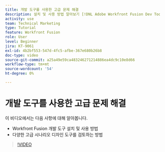 ```yaml
---
title: 개발 도구를 사용한 고급 문제 해결
description: 설치 및 사용 방법 알아보기 [!DNL Adobe Workfront Fusion Dev Tool]에 포함된 다양한 고급 시나리오 디자인 도구를 검토합니다.
activity: use
team: Technical Marketing
type: Tutorial
feature: Workfront Fusion
role: User
level: Beginner
jira: KT-9061
exl-id: 4b2bf553-547d-4fc5-afbe-367e680b26b8
doc-type: video
source-git-commit: a25a49e59ca483246271214886ea4dc9c10e8d66
workflow-type: tm+mt
source-wordcount: '54'
ht-degree: 0%

---
```


# 개발 도구를 사용한 고급 문제 해결

이 비디오에서는 다음 사항에 대해 알아봅니다.

* Workfront Fusion 개발 도구 설치 및 사용 방법
* 다양한 고급 시나리오 디자인 도구를 검토하는 방법

>[!VIDEO](https://video.tv.adobe.com/v/335302/?quality=12&learn=on)
